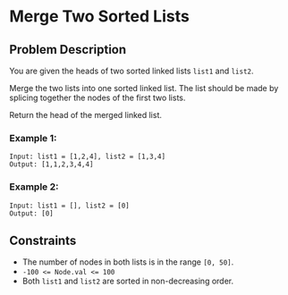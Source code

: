 # Merge Two Sorted Lists

## Problem Description

You are given the heads of two sorted linked lists `list1` and `list2`.

Merge the two lists into one sorted linked list. The list should be made by splicing together the nodes of the first two lists.

Return the head of the merged linked list.

### Example 1:
```text
Input: list1 = [1,2,4], list2 = [1,3,4]
Output: [1,1,2,3,4,4]
```

### Example 2:
```text
Input: list1 = [], list2 = [0] 
Output: [0]
```
## Constraints

- The number of nodes in both lists is in the range `[0, 50]`.
- `-100 <= Node.val <= 100`
- Both `list1` and `list2` are sorted in non-decreasing order.

